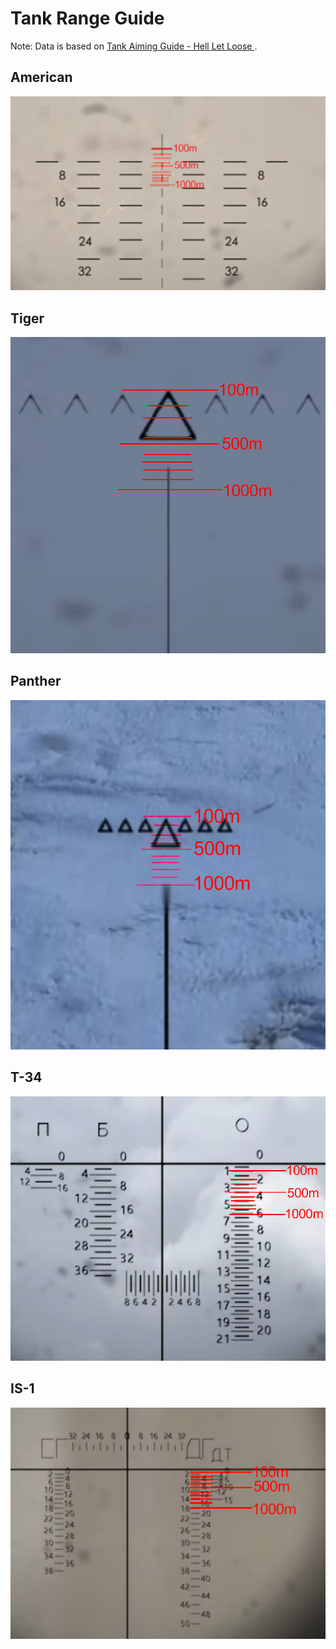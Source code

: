 # Tank Range Guide
Note: Data is based on [Tank Aiming Guide - Hell Let Loose
](https://www.youtube.com/watch?v=cGPISrnsp4Y).

## American
![](tankrange/tankrange_american_range.png)

## Tiger
![](tankrange/tankrange_tiger_range.png)

## Panther
![](tankrange/tankrange_panther_range.png)

## T-34
![](tankrange/tankrange_t34_range.png)

## IS-1
![](tankrange/tankrange_is1_range.png)